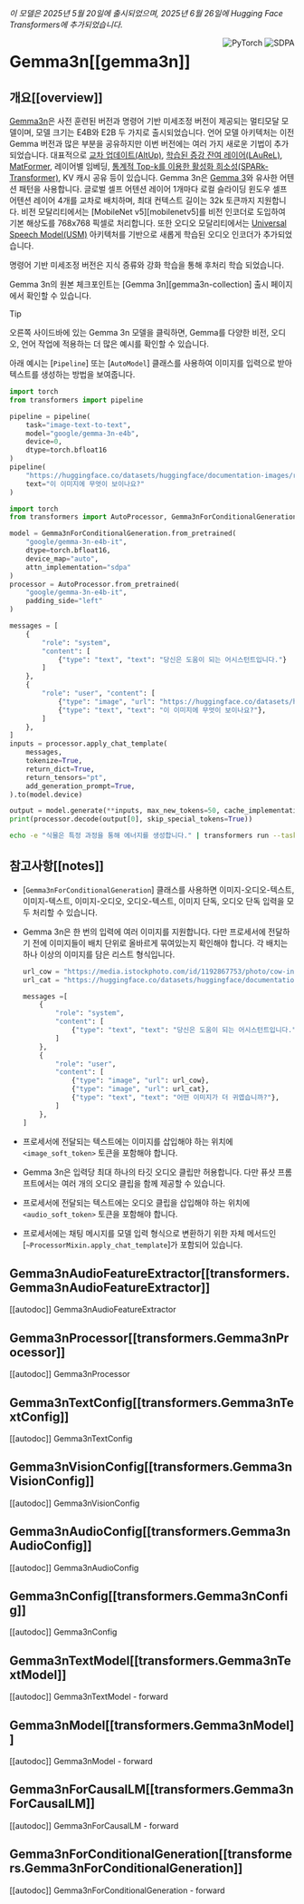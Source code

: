 
<!--Copyright 2025 The HuggingFace Team. All rights reserved.

Licensed under the Apache License, Version 2.0 (the "License"); you may not use this file except in compliance with
the License. You may obtain a copy of the License at

http://www.apache.org/licenses/LICENSE-2.0

Unless required by applicable law or agreed to in writing, software distributed under the License is distributed on
an "AS IS" BASIS, WITHOUT WARRANTIES OR CONDITIONS OF ANY KIND, either express or implied. See the License for the
specific language governing permissions and limitations under the License.

⚠️ Note that this file is in Markdown but contain specific syntax for our doc-builder (similar to MDX) that may not be
rendered properly in your Markdown viewer.

-->
*이 모델은 2025년 5월 20일에 출시되었으며, 2025년 6월 26일에 Hugging Face Transformers에 추가되었습니다.*

<div style="float: right;">
    <div class="flex flex-wrap space-x-1">
        <img alt="PyTorch" src="https://img.shields.io/badge/PyTorch-DE3412?style=flat&logo=pytorch&logoColor=white">
        <img alt="SDPA" src="https://img.shields.io/badge/SDPA-DE3412?style=flat&logo=pytorch&logoColor=white">
    </div>
</div>

# Gemma3n[[gemma3n]]

## 개요[[overview]]

[Gemma3n](https://developers.googleblog.com/en/introducing-gemma-3n/)은 사전 훈련된 버전과 명령어 기반 미세조정 버전이 제공되는 멀티모달 모델이며, 모델 크기는 E4B와 E2B 두 가지로 출시되었습니다. 언어 모델 아키텍처는 이전 Gemma 버전과 많은 부분을 공유하지만 이번 버전에는 여러 가지 새로운 기법이 추가되었습니다. 대표적으로 [교차 업데이트(AltUp)](https://proceedings.neurips.cc/paper_files/paper/2023/hash/f2059277ac6ce66e7e5543001afa8bb5-Abstract-Conference.html), [학습된 증강 잔여 레이어(LAuReL)](https://huggingface.co/papers/2411.07501), [MatFormer](https://huggingface.co/papers/2310.07707), 레이어별 임베딩, [통계적 Top-k를 이용한 활성화 희소성(SPARk-Transformer)](https://huggingface.co/papers/2506.06644), KV 캐시 공유 등이 있습니다. Gemma 3n은 [Gemma 3](./gemma3)와 유사한 어텐션 패턴을 사용합니다. 글로벌 셀프 어텐션 레이어 1개마다 로컬 슬라이딩 윈도우 셀프 어텐션 레이어 4개를 교차로 배치하며, 최대 컨텍스트 길이는 32k 토큰까지 지원합니다. 비전 모달리티에서는 [MobileNet v5][mobilenetv5]를 비전 인코더로 도입하여 기본 해상도를 768x768 픽셀로 처리합니다. 또한 오디오 모달리티에서는 [Universal Speech Model(USM)](https://huggingface.co/papers/2303.01037) 아키텍처를 기반으로 새롭게 학습된 오디오 인코더가 추가되었습니다.

명령어 기반 미세조정 버전은 지식 증류와 강화 학습을 통해 후처리 학습 되었습니다.

Gemma 3n의 원본 체크포인트는 [Gemma 3n][gemma3n-collection] 출시 페이지에서 확인할 수 있습니다.

> [!TIP]
> 오른쪽 사이드바에 있는 Gemma 3n 모델을 클릭하면, Gemma를 다양한 비전, 오디오, 
> 언어 작업에 적용하는 더 많은 예시를 확인할 수 있습니다.

아래 예시는 [`Pipeline`] 또는 [`AutoModel`] 클래스를 사용하여 이미지를 입력으로 받아 텍스트를 생성하는 방법을 보여줍니다.

<hfoptions id="usage">
<hfoption id="Pipeline">

```py
import torch
from transformers import pipeline

pipeline = pipeline(
    task="image-text-to-text",
    model="google/gemma-3n-e4b",
    device=0,
    dtype=torch.bfloat16
)
pipeline(
    "https://huggingface.co/datasets/huggingface/documentation-images/resolve/main/pipeline-cat-chonk.jpeg",
    text="이 이미지에 무엇이 보이나요?"
)
```

</hfoption>
<hfoption id="AutoModel">

```py
import torch
from transformers import AutoProcessor, Gemma3nForConditionalGeneration

model = Gemma3nForConditionalGeneration.from_pretrained(
    "google/gemma-3n-e4b-it",
    dtype=torch.bfloat16,
    device_map="auto",
    attn_implementation="sdpa"
)
processor = AutoProcessor.from_pretrained(
    "google/gemma-3n-e4b-it",
    padding_side="left"
)

messages = [
    {
        "role": "system",
        "content": [
            {"type": "text", "text": "당신은 도움이 되는 어시스턴트입니다."}
        ]
    },
    {
        "role": "user", "content": [
            {"type": "image", "url": "https://huggingface.co/datasets/huggingface/documentation-images/resolve/main/pipeline-cat-chonk.jpeg"},
            {"type": "text", "text": "이 이미지에 무엇이 보이나요?"},
        ]
    },
]
inputs = processor.apply_chat_template(
    messages,
    tokenize=True,
    return_dict=True,
    return_tensors="pt",
    add_generation_prompt=True,
).to(model.device)

output = model.generate(**inputs, max_new_tokens=50, cache_implementation="static")
print(processor.decode(output[0], skip_special_tokens=True))
```

</hfoption>
<hfoption id="transformers CLI">

```bash
echo -e "식물은 특정 과정을 통해 에너지를 생성합니다." | transformers run --task text-generation --model google/gemma-3n-e2b --device 0
```

</hfoption>
</hfoptions>

## 참고사항[[notes]]

-   [`Gemma3nForConditionalGeneration`] 클래스를 사용하면 이미지-오디오-텍스트, 이미지-텍스트, 이미지-오디오, 오디오-텍스트, 이미지 단독, 오디오 단독 입력을 모두 처리할 수 있습니다.
-   Gemma 3n은 한 번의 입력에 여러 이미지를 지원합니다. 다만 프로세서에 전달하기 전에 이미지들이 배치 단위로 올바르게 묶여있는지 확인해야 합니다. 각 배치는 하나 이상의 이미지를 담은 리스트 형식입니다.

    ```py
    url_cow = "https://media.istockphoto.com/id/1192867753/photo/cow-in-berchida-beach-siniscola.jpg?s=612x612&w=0&k=20&c=v0hjjniwsMNfJSuKWZuIn8pssmD5h5bSN1peBd1CmH4="
    url_cat = "https://huggingface.co/datasets/huggingface/documentation-images/resolve/main/pipeline-cat-chonk.jpeg"

    messages =[
        {
            "role": "system",
            "content": [
                {"type": "text", "text": "당신은 도움이 되는 어시스턴트입니다."}
            ]
        },
        {
            "role": "user",
            "content": [
                {"type": "image", "url": url_cow},
                {"type": "image", "url": url_cat},
                {"type": "text", "text": "어떤 이미지가 더 귀엽습니까?"},
            ]
        },
    ]
    ```
-   프로세서에 전달되는 텍스트에는 이미지를 삽입해야 하는 위치에 `<image_soft_token>` 토큰을 포함해야 합니다.
-   Gemma 3n은 입력당 최대 하나의 타깃 오디오 클립만 허용합니다. 다만 퓨샷 프롬프트에서는 여러 개의 오디오 클립을 함께 제공할 수 있습니다.
-   프로세서에 전달되는 텍스트에는 오디오 클립을 삽입해야 하는 위치에 `<audio_soft_token>` 토큰을 포함해야 합니다.
-   프로세서에는 채팅 메시지를 모델 입력 형식으로 변환하기 위한 자체 메서드인 [`~ProcessorMixin.apply_chat_template`]가 포함되어 있습니다.

## Gemma3nAudioFeatureExtractor[[transformers.Gemma3nAudioFeatureExtractor]]

[[autodoc]] Gemma3nAudioFeatureExtractor

## Gemma3nProcessor[[transformers.Gemma3nProcessor]]

[[autodoc]] Gemma3nProcessor

## Gemma3nTextConfig[[transformers.Gemma3nTextConfig]]

[[autodoc]] Gemma3nTextConfig

## Gemma3nVisionConfig[[transformers.Gemma3nVisionConfig]]

[[autodoc]] Gemma3nVisionConfig

## Gemma3nAudioConfig[[transformers.Gemma3nAudioConfig]]

[[autodoc]] Gemma3nAudioConfig

## Gemma3nConfig[[transformers.Gemma3nConfig]]

[[autodoc]] Gemma3nConfig

## Gemma3nTextModel[[transformers.Gemma3nTextModel]]

[[autodoc]] Gemma3nTextModel
    - forward

## Gemma3nModel[[transformers.Gemma3nModel]]

[[autodoc]] Gemma3nModel
    - forward

## Gemma3nForCausalLM[[transformers.Gemma3nForCausalLM]]

[[autodoc]] Gemma3nForCausalLM
    - forward

## Gemma3nForConditionalGeneration[[transformers.Gemma3nForConditionalGeneration]]

[[autodoc]] Gemma3nForConditionalGeneration
    - forward

[attention-mask-viz]: https://github.com/huggingface/transformers/blob/beb9b5b02246b9b7ee81ddf938f93f44cfeaad19/src/transformers/utils/attention_visualizer.py#L139
